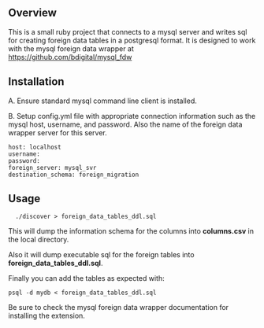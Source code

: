 ## Overview

This is a small ruby project that connects to a mysql server and writes sql for creating foreign data tables in a postgresql format.  It is designed to work with the mysql foreign data wrapper at https://github.com/bdigital/mysql_fdw

## Installation

A.  Ensure standard mysql command line client is installed.

B.  Setup config.yml file with appropriate connection information such as the mysql host, username, and password.  Also the name of the foreign data wrapper server for this server.

```
host: localhost
username: 
password: 
foreign_server: mysql_svr
destination_schema: foreign_migration
```

## Usage

```
  ./discover > foreign_data_tables_ddl.sql
```

This will dump the information schema for the columns into **columns.csv** in the local directory.

Also it will dump executable sql for the foreign tables into **foreign_data_tables_ddl.sql**.

Finally you can add the tables as expected with:

```
psql -d mydb < foreign_data_tables_ddl.sql
```

Be sure to check the mysql foreign data wrapper documentation for installing the extension.
